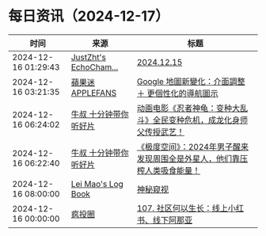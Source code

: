 ﻿# 每日资讯（2024-12-17）

|时间|来源|标题|
|---|---|---|
|2024-12-16 01:29:43|[JustZht's EchoCham...](https://www.justzht.com/rss/)|[2024.12.15](https://www.justzht.com/2024-12-15/)|
|2024-12-16 03:21:35|[蘋果迷 APPLEFANS](https://applefans.today/feed/)|[Google 地圖新變化：介面調整 ＋ 更個性化的導航圖示](https://applefans.today/2024-12-google-maps-interface-new-features/)|
|2024-12-16 06:24:02|[牛叔 十分钟带你听好片](https://getpodcast.xyz/data/ximalaya/11534451.xml)|[动画电影《忍者神龟：变种大乱斗》全民变种危机，成龙化身师父传授武艺！](https://www.ximalaya.com/sound/784694707)|
|2024-12-16 06:22:40|[牛叔 十分钟带你听好片](https://getpodcast.xyz/data/ximalaya/11534451.xml)|[《极度空间》：2024年男子醒来发现周围全是外星人，他们靠压榨人类吸食能量！](https://www.ximalaya.com/sound/784694501)|
|2024-12-16 08:00:00|[Lei Mao's Log Book](https://leimao.github.io/atom.xml)|[神秘窥视](https://leimao.github.io/essay/The-Watchers-2024/)|
|2024-12-16 00:00:00|[疯投圈](https://crazy.capital/feed)|[107. 社区何以生长：线上小红书、线下阿那亚](https://crazy.capital/107)|
